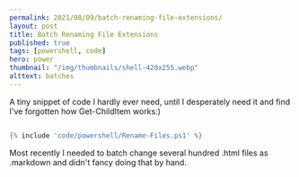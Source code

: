 ```yaml
---
permalink: 2021/08/09/batch-renaming-file-extensions/
layout: post
title: Batch Renaming File Extensions
published: true
tags: [powershell, code]
hero: power
thumbnail: "/img/thumbnails/shell-420x255.webp"
alttext: batches
---
```


A tiny snippet of code I hardly ever need, until I desperately need it and find I've forgotten how
Get-ChildItem works:)

```powershell

{% include 'code/powershell/Rename-Files.ps1' %}

```

Most recently I needed to batch change several hundred .html files as .markdown and didn't fancy
doing that by hand.
